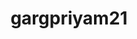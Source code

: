 ---
title: gargpriyam21
github: https://github.com/gargpriyam21
mode: dark
transition: 3s
archetype:
  - Little Bit of Everything
---